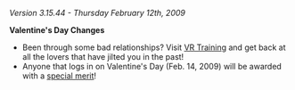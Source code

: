 _Version 3.15.44 - Thursday February 12th, 2009_

<b>Valentine's Day Changes</b>

- Been through some bad relationships? Visit
  [VR Training](../locations/VR_Training.md) and get back at all the lovers that
  have jilted you in the past!
- Anyone that logs in on Valentine's Day (Feb. 14, 2009) will be awarded with a
  [special merit](../merits/Ball_&_Chain.md)!
